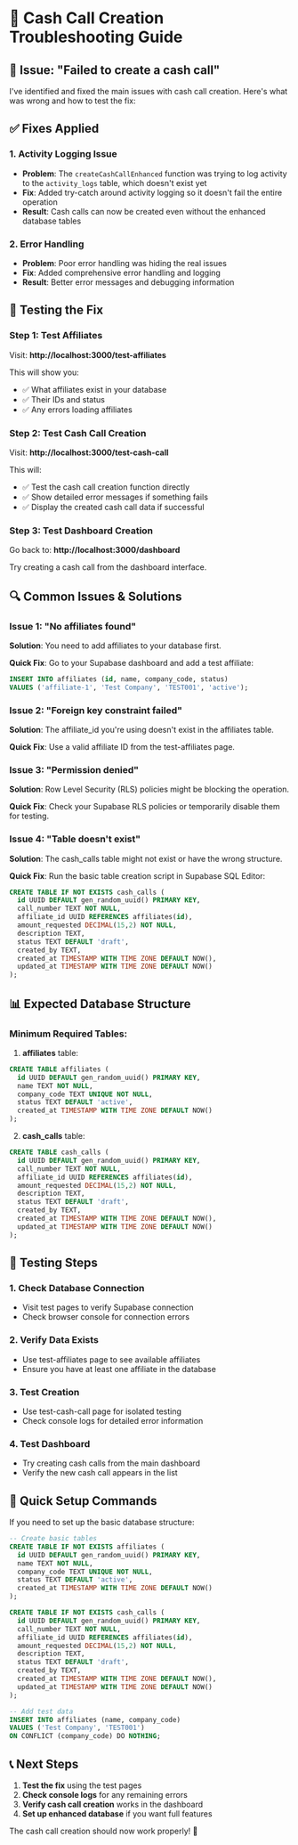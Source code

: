 # 🔧 Cash Call Creation Troubleshooting Guide

## 🚨 **Issue: "Failed to create a cash call"**

I've identified and fixed the main issues with cash call creation. Here's what was wrong and how to test the fix:

## ✅ **Fixes Applied**

### **1. Activity Logging Issue**
- **Problem**: The `createCashCallEnhanced` function was trying to log activity to the `activity_logs` table, which doesn't exist yet
- **Fix**: Added try-catch around activity logging so it doesn't fail the entire operation
- **Result**: Cash calls can now be created even without the enhanced database tables

### **2. Error Handling**
- **Problem**: Poor error handling was hiding the real issues
- **Fix**: Added comprehensive error handling and logging
- **Result**: Better error messages and debugging information

## 🧪 **Testing the Fix**

### **Step 1: Test Affiliates**
Visit: **http://localhost:3000/test-affiliates**

This will show you:
- ✅ What affiliates exist in your database
- ✅ Their IDs and status
- ✅ Any errors loading affiliates

### **Step 2: Test Cash Call Creation**
Visit: **http://localhost:3000/test-cash-call**

This will:
- ✅ Test the cash call creation function directly
- ✅ Show detailed error messages if something fails
- ✅ Display the created cash call data if successful

### **Step 3: Test Dashboard Creation**
Go back to: **http://localhost:3000/dashboard**

Try creating a cash call from the dashboard interface.

## 🔍 **Common Issues & Solutions**

### **Issue 1: "No affiliates found"**
**Solution**: You need to add affiliates to your database first.

**Quick Fix**: Go to your Supabase dashboard and add a test affiliate:
```sql
INSERT INTO affiliates (id, name, company_code, status) 
VALUES ('affiliate-1', 'Test Company', 'TEST001', 'active');
```

### **Issue 2: "Foreign key constraint failed"**
**Solution**: The affiliate_id you're using doesn't exist in the affiliates table.

**Quick Fix**: Use a valid affiliate ID from the test-affiliates page.

### **Issue 3: "Permission denied"**
**Solution**: Row Level Security (RLS) policies might be blocking the operation.

**Quick Fix**: Check your Supabase RLS policies or temporarily disable them for testing.

### **Issue 4: "Table doesn't exist"**
**Solution**: The cash_calls table might not exist or have the wrong structure.

**Quick Fix**: Run the basic table creation script in Supabase SQL Editor:
```sql
CREATE TABLE IF NOT EXISTS cash_calls (
  id UUID DEFAULT gen_random_uuid() PRIMARY KEY,
  call_number TEXT NOT NULL,
  affiliate_id UUID REFERENCES affiliates(id),
  amount_requested DECIMAL(15,2) NOT NULL,
  description TEXT,
  status TEXT DEFAULT 'draft',
  created_by TEXT,
  created_at TIMESTAMP WITH TIME ZONE DEFAULT NOW(),
  updated_at TIMESTAMP WITH TIME ZONE DEFAULT NOW()
);
```

## 📊 **Expected Database Structure**

### **Minimum Required Tables:**

1. **affiliates** table:
```sql
CREATE TABLE affiliates (
  id UUID DEFAULT gen_random_uuid() PRIMARY KEY,
  name TEXT NOT NULL,
  company_code TEXT UNIQUE NOT NULL,
  status TEXT DEFAULT 'active',
  created_at TIMESTAMP WITH TIME ZONE DEFAULT NOW()
);
```

2. **cash_calls** table:
```sql
CREATE TABLE cash_calls (
  id UUID DEFAULT gen_random_uuid() PRIMARY KEY,
  call_number TEXT NOT NULL,
  affiliate_id UUID REFERENCES affiliates(id),
  amount_requested DECIMAL(15,2) NOT NULL,
  description TEXT,
  status TEXT DEFAULT 'draft',
  created_by TEXT,
  created_at TIMESTAMP WITH TIME ZONE DEFAULT NOW(),
  updated_at TIMESTAMP WITH TIME ZONE DEFAULT NOW()
);
```

## 🎯 **Testing Steps**

### **1. Check Database Connection**
- Visit test pages to verify Supabase connection
- Check browser console for connection errors

### **2. Verify Data Exists**
- Use test-affiliates page to see available affiliates
- Ensure you have at least one affiliate in the database

### **3. Test Creation**
- Use test-cash-call page for isolated testing
- Check console logs for detailed error information

### **4. Test Dashboard**
- Try creating cash calls from the main dashboard
- Verify the new cash call appears in the list

## 🚀 **Quick Setup Commands**

If you need to set up the basic database structure:

```sql
-- Create basic tables
CREATE TABLE IF NOT EXISTS affiliates (
  id UUID DEFAULT gen_random_uuid() PRIMARY KEY,
  name TEXT NOT NULL,
  company_code TEXT UNIQUE NOT NULL,
  status TEXT DEFAULT 'active',
  created_at TIMESTAMP WITH TIME ZONE DEFAULT NOW()
);

CREATE TABLE IF NOT EXISTS cash_calls (
  id UUID DEFAULT gen_random_uuid() PRIMARY KEY,
  call_number TEXT NOT NULL,
  affiliate_id UUID REFERENCES affiliates(id),
  amount_requested DECIMAL(15,2) NOT NULL,
  description TEXT,
  status TEXT DEFAULT 'draft',
  created_by TEXT,
  created_at TIMESTAMP WITH TIME ZONE DEFAULT NOW(),
  updated_at TIMESTAMP WITH TIME ZONE DEFAULT NOW()
);

-- Add test data
INSERT INTO affiliates (name, company_code) 
VALUES ('Test Company', 'TEST001')
ON CONFLICT (company_code) DO NOTHING;
```

## 📞 **Next Steps**

1. **Test the fix** using the test pages
2. **Check console logs** for any remaining errors
3. **Verify cash call creation** works in the dashboard
4. **Set up enhanced database** if you want full features

The cash call creation should now work properly! 🎉 